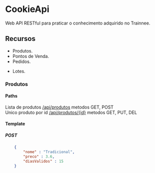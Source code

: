 # CookieApi
Web API RESTful para praticar o conhecimento adquirido no Trainnee.

## Recursos

+ Produtos.
+ Pontos de Venda.
+ Pedidos.
- Lotes.


### Produtos

#### Paths
Lista de produtos [/api/produtos](http://domain.com/api/produtos) metodos GET, POST  
Unico produto por id [/api/produtos/{id}](http://domain.com/api/produtos/1) metodos GET, PUT, DEL

#### Template
#####   POST
```json
    {
        "nome" : "Tradicional",
        "preco" : 3.6,
        "diasValidos" : 15
    }
```
